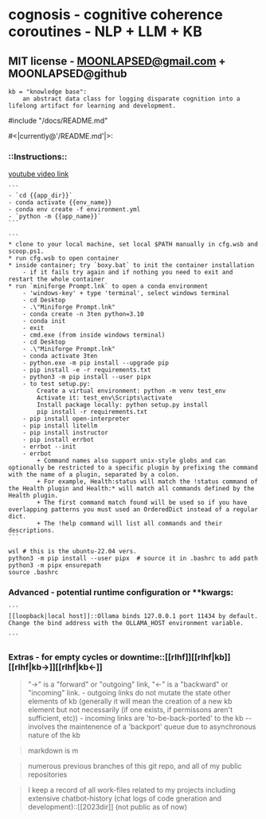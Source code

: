 # cognosis - cognitive coherence coroutines - NLP + LLM + KB
## MIT license - MOONLAPSED@gmail.com + MOONLAPSED@github

```pseudocode
kb = "knowledge base":
    an abstract data class for logging disparate cognition into a lifelong artifact for learning and development.
```

\#include "/docs/README.md"


\#<|currently@'/README.md'|>:


### ::__Instructions__::
[youtube video link](https://www.youtube.com/watch?v=-rGRMM7jZhA)

    ```
    - `cd {{app_dir}}`
    - conda activate {{env_name}}
    - conda env create -f environment.yml
    - `python -m {{app_name}}`
    ```

    ```
    * clone to your local machine, set local $PATH manually in cfg.wsb and scoop.ps1.
    * run cfg.wsb to open container
    * inside container; try `boxy.bat` to init the container installation 
        - if it fails try again and if nothing you need to exit and restart the whole container
    * run `miniforge Prompt.lnk` to open a conda environment 
        - 'windows-key' + type 'terminal', select windows terminal
        - cd Desktop
        - .\"Miniforge Prompt.lnk"
        - conda create -n 3ten python=3.10
        - conda init
        - exit
        - cmd.exe (from inside windows terminal)
        - cd Desktop
        - .\"Miniforge Prompt.lnk"
        - conda activate 3ten
        - python.exe -m pip install --upgrade pip
        - pip install -e -r requirements.txt
        - python3 -m pip install --user pipx
        - to test setup.py:
            Create a virtual environment: python -m venv test_env
            Activate it: test_env\Scripts\activate
            Install package locally: python setup.py install
            pip install -r requirements.txt
        - pip install open-interpreter
        - pip install litellm
        - pip install instructor
        - pip install errbot
        - errbot --init
        - errbot
            + Command names also support unix-style globs and can optionally be restricted to a specific plugin by prefixing the command with the name of a plugin, separated by a colon. 
            + For example, Health:status will match the !status command of the Health plugin and Health:* will match all commands defined by the Health plugin.
            + The first command match found will be used so if you have overlapping patterns you must used an OrderedDict instead of a regular dict.
            + The !help command will list all commands and their descriptions.
    ```



```WSL_INSTALL:
wsl # this is the ubuntu-22.04 vers.
python3 -m pip install --user pipx  # source it in .bashrc to add path
python3 -m pipx ensurepath
source .bashrc

```










### Advanced - potential runtime configuration or **kwargs:

    ```
    [[loopback|local host]]::Ollama binds 127.0.0.1 port 11434 by default. Change the bind address with the OLLAMA_HOST environment variable.

    ```


### Extras - for empty cycles or downtime::[[rlhf]][[rlhf|kb]][[rlhf|kb->]][[rlhf|kb<-]]
> "->" is a "forward" or "outgoing" link, "<-" is a "backward" or "incoming" link.
    - outgoing links do not mutate the state other elements of kb (generally it will mean the creation of a new kb element but not necessarily (if one exists, if permissons aren't sufficient, etc))
    - incoming links are 'to-be-back-ported' to the kb -- involves the maintenence of a 'backport' queue due to asynchronous nature of the kb

> markdown is m

> numerous previous branches of this git repo, and all of my public repositories

> I keep a record of all work-files related to my projects including extensive chatbot-history (chat logs of code gneration and development)::[[2023dir]] (not public as of now)


